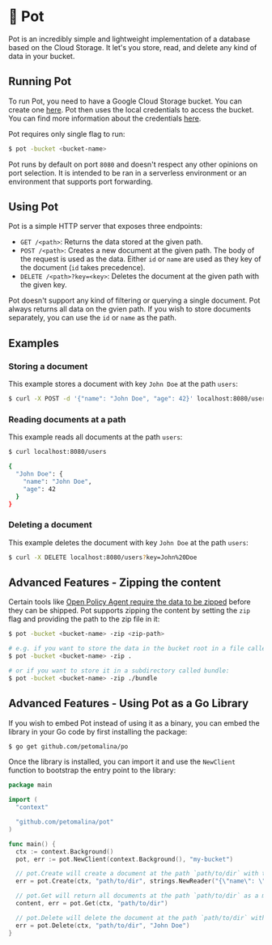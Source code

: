# 🍲 Pot

Pot is an incredibly simple and lightweight implementation of a database based on the Cloud Storage.
It let's you store, read, and delete any kind of data in your bucket.

## Running Pot

To run Pot, you need to have a Google Cloud Storage bucket. You can create one [here](https://console.cloud.google.com/storage/create-bucket). Pot then uses the local credentials to access the bucket. You can find more information about the credentials [here](https://cloud.google.com/docs/authentication/getting-started).

Pot requires only single flag to run:

```bash
$ pot -bucket <bucket-name>
```

Pot runs by default on port `8080` and doesn't respect any other opinions on port selection. It is intended to be ran in a serverless environment or an environment that supports port forwarding.

## Using Pot

Pot is a simple HTTP server that exposes three endpoints:
- `GET /<path>`: Returns the data stored at the given path.
- `POST /<path>`: Creates a new document at the given path. The body of the request is used as the data. Either `id` or `name` are used as they key of the document (`id` takes precedence).
- `DELETE /<path>?key=<key>`: Deletes the document at the given path with the given key.

Pot doesn't support any kind of filtering or querying a single document. Pot always returns all data on the gvien path. If you wish to store documents separately, you can use the `id` or `name` as the path.

## Examples

### Storing a document

This example stores a document with key `John Doe` at the path `users`:

```bash
$ curl -X POST -d '{"name": "John Doe", "age": 42}' localhost:8080/users
```

### Reading documents at a path

This example reads all documents at the path `users`:

```bash
$ curl localhost:8080/users

{
  "John Doe": {
    "name": "John Doe",
    "age": 42
  }
}
```

### Deleting a document

This example deletes the document with key `John Doe` at the path `users`:

```bash
$ curl -X DELETE localhost:8080/users?key=John%20Doe
```

## Advanced Features - Zipping the content

Certain tools like [Open Policy Agent require the data to be zipped](https://www.openpolicyagent.org/docs/latest/management-bundles/#bundle-build) before they can be shipped. Pot supports zipping the content by setting the `zip` flag and providing the path to the zip file in it:

```bash
$ pot -bucket <bucket-name> -zip <zip-path>

# e.g. if you want to store the data in the bucket root in a file called bundle.zip:
$ pot -bucket <bucket-name> -zip .

# or if you want to store it in a subdirectory called bundle:
$ pot -bucket <bucket-name> -zip ./bundle
```

## Advanced Features - Using Pot as a Go Library

If you wish to embed Pot instead of using it as a binary, you can embed the library in your Go code by first installing the package:
  
```bash
$ go get github.com/petomalina/po
```

Once the library is installed, you can import it and use the `NewClient` function to bootstrap the entry point to the library:

```go
package main

import (
  "context"

  "github.com/petomalina/pot"
)

func main() {
  ctx := context.Background()
  pot, err := pot.NewClient(context.Background(), "my-bucket")

  // pot.Create will create a document at the path `path/to/dir` with the key `John Doe`
  err = pot.Create(ctx, "path/to/dir", strings.NewReader("{\"name\": \"John Doe\", \"age\": 42}"))

  // pot.Get will return all documents at the path `path/to/dir` as a map[string]interface{}
  content, err = pot.Get(ctx, "path/to/dir")

  // pot.Delete will delete the document at the path `path/to/dir` with the key `John Doe`
  err = pot.Delete(ctx, "path/to/dir", "John Doe")
}
```
